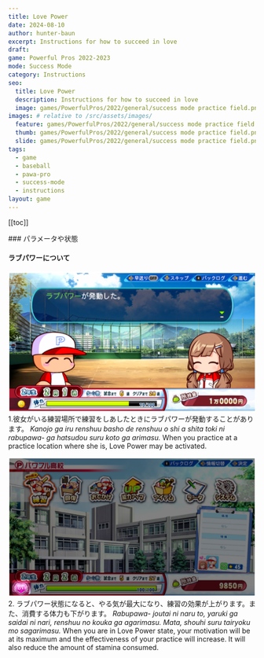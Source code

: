 ```yaml
---
title: Love Power
date: 2024-08-10
author: hunter-baun
excerpt: Instructions for how to succeed in love
draft: 
game: Powerful Pros 2022-2023
mode: Success Mode
category: Instructions
seo:
  title: Love Power
  description: Instructions for how to succeed in love
  image: games/PowerfulPros/2022/general/success mode practice field.png
images: # relative to /src/assets/images/
  feature: games/PowerfulPros/2022/general/success mode practice field.png
  thumb: games/PowerfulPros/2022/general/success mode practice field.png
  slide: games/PowerfulPros/2022/general/success mode practice field.png
tags:
  - game
  - baseball
  - pawa-pro
  - success-mode
  - instructions
layout: game
---
```

[[toc]]
<article class="prose max-w-xl lg:max-w-4xl lg:prose-lg">
### パラメータや状態

#### ラブパワーについて

![Dialog showing conversation with your girlfriend](</assets/images/games/PowerfulPros/2022/Success Mode/Instructions/Success Mode/Parameters and Conditions/Love Power/1.png>)
1.彼女がいる練習場所で練習をしあしたときにラブパワーが発動することがあります。
*Kanojo ga iru renshuu basho de renshuu o shi a shita toki ni rabupawa- ga hatsudou suru koto ga arimasu.*
When you practice at a practice location where she is, Love Power may be activated.

![Main screen showing Love Power state active in lower-left](</assets/images/games/PowerfulPros/2022/Success Mode/Instructions/Success Mode/Parameters and Conditions/Love Power/2.png>)
2. ラブパワー状態になると、やる気が最大になり、練習の効果が上がります。また、消費する体力も下がります。
*Rabupawa- joutai ni naru to, yaruki ga saidai ni nari, renshuu no kouka ga agarimasu. Mata, shouhi suru tairyoku mo sagarimasu.*
When you are in Love Power state, your motivation will be at its maximum and the effectiveness of your practice will increase. It will also reduce the amount of stamina consumed.

</article>
